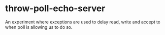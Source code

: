 # throw-poll-echo-server

An experiment where exceptions are used to delay read, write and accept to when poll is allowing us to do so.
